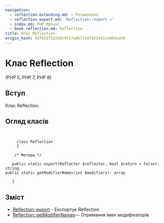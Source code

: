 ```yaml
---
navigation:
  - reflection.extending.md: « Розширення
  - reflection.export.md: 'Reflection::export »'
  - index.md: PHP Manual
  - book.reflection.md: Reflection
title: Клас Reflection
origin_hash: ddf652f5224dc9f1fa9671347921941ca401ea50
---
```

# Клас Reflection

(PHP 5, PHP 7, PHP 8)

## Вступ

Клас Reflection.

## Огляд класів

```classsynopsis

    
     class Reflection
     {

    /* Методы */
    
   public static export(Reflector $reflector, bool $return = false): string
public static getModifierNames(int $modifiers): array

   }
```

## Зміст

-   [Reflection::export](reflection.export.md) \- Експортує Reflection
-   [Reflection::getModifierNames](reflection.getmodifiernames.md)— Отримання імен модифікаторів
